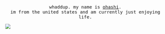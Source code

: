 <p align="center">
  <samp>whaddup. my name is <a href="https://github.com/jackhli">ohashi</a>.<br> im from the united states and am currently just enjoying life.</samp>
</p>

![](https://komarev.com/ghpvc/?username=ohashizu&color=blue)
